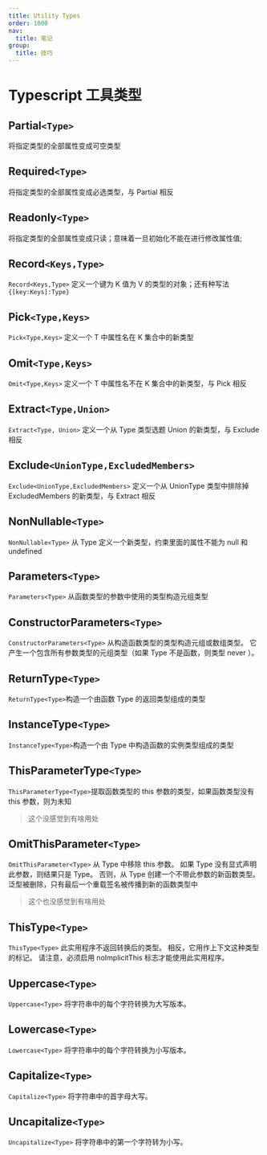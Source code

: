 ```yaml
---
title: Utility Types
order: 1000
nav:
  title: 笔记
group:
  title: 技巧
---
```


# Typescript 工具类型

## Partial`<Type>`

将指定类型的全部属性变成可空类型

<code src="./_demos/ts/utility-types/partial.tsx"></code>

## Required`<Type>`

将指定类型的全部属性变成必选类型，与 Partial 相反

<code src="./_demos/ts/utility-types/required.tsx"></code>

## Readonly`<Type>`

将指定类型的全部属性变成只读；意味着一旦初始化不能在进行修改属性值;

<code src="./_demos/ts/utility-types/readonly.tsx"></code>

## Record`<Keys,Type>`

`Record<Keys,Type>` 定义一个键为 K 值为 V 的类型的对象；还有种写法`{[key:Keys]:Type}`

<code src="./_demos/ts/utility-types/record.tsx"></code>

## Pick`<Type,Keys>`

`Pick<Type,Keys>` 定义一个 T 中属性名在 K 集合中的新类型

<code src="./_demos/ts/utility-types/pick.tsx"></code>

## Omit`<Type,Keys>`

`Omit<Type,Keys>` 定义一个 T 中属性名不在 K 集合中的新类型，与 Pick 相反

<code src="./_demos/ts/utility-types/omit.tsx"></code>

## Extract`<Type,Union>`

`Extract<Type, Union>` 定义一个从 Type 类型选题 Union 的新类型，与 Exclude 相反

<code src="./_demos/ts/utility-types/extract.tsx"></code>

## Exclude`<UnionType,ExcludedMembers>`

`Exclude<UnionType,ExcludedMembers>` 定义一个从 UnionType 类型中排除掉 ExcludedMembers 的新类型，与 Extract 相反

<code src="./_demos/ts/utility-types/exclude.tsx"></code>

## NonNullable`<Type>`

`NonNullable<Type>` 从 Type 定义一个新类型，约束里面的属性不能为 null 和 undefined

<code src="./_demos/ts/utility-types/non-nullable.tsx"></code>

## Parameters`<Type>`

`Parameters<Type>` 从函数类型的参数中使用的类型构造元组类型

<code src="./_demos/ts/utility-types/parameters.tsx"></code>

## ConstructorParameters`<Type>`

`ConstructorParameters<Type>` 从构造函数类型的类型构造元组或数组类型。 它产生一个包含所有参数类型的元组类型（如果 Type 不是函数，则类型 never ）。

<code src="./_demos/ts/utility-types/constructor-parameters.tsx"></code>

## ReturnType`<Type>`

`ReturnType<Type>`构造一个由函数 Type 的返回类型组成的类型

<code src="./_demos/ts/utility-types/return-type.tsx"></code>

## InstanceType`<Type>`

`InstanceType<Type>`构造一个由 Type 中构造函数的实例类型组成的类型

<code src="./_demos/ts/utility-types/instance-type.tsx"></code>

## ThisParameterType`<Type>`

`ThisParameterType<Type>`提取函数类型的 this 参数的类型，如果函数类型没有 this 参数，则为未知

> 这个没感觉到有啥用处

<code src="./_demos/ts/utility-types/this-parameter-type.tsx"></code>

## OmitThisParameter`<Type>`

`OmitThisParameter<Type>` 从 Type 中移除 this 参数。 如果 Type 没有显式声明此参数，则结果只是 Type。 否则，从 Type 创建一个不带此参数的新函数类型。 泛型被删除，只有最后一个重载签名被传播到新的函数类型中

> 这个也没感觉到有啥用处

<code src="./_demos/ts/utility-types/omit-this-parameter.tsx"></code>

## ThisType`<Type>`

`ThisType<Type>` 此实用程序不返回转换后的类型。 相反，它用作上下文这种类型的标记。 请注意，必须启用 noImplicitThis 标志才能使用此实用程序。

<code src="./_demos/ts/utility-types/this-type.tsx"></code>

## Uppercase`<Type>`

`Uppercase<Type>` 将字符串中的每个字符转换为大写版本。

<code src="./_demos/ts/utility-types/uppercase.tsx"></code>

## Lowercase`<Type>`

`Lowercase<Type>` 将字符串中的每个字符转换为小写版本。

<code src="./_demos/ts/utility-types/lowercase.tsx"></code>

## Capitalize`<Type>`

`Capitalize<Type>` 将字符串中的首字母大写。

<code src="./_demos/ts/utility-types/capitalize.tsx"></code>

## Uncapitalize`<Type>`

`Uncapitalize<Type>` 将字符串中的第一个字符转为小写。

<code src="./_demos/ts/utility-types/un-capitalize.tsx"></code>

